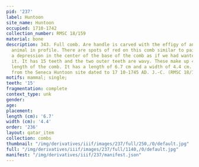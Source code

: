 ```yaml
---
pid: '237'
label: Huntoon
site_name: Huntoon
occupied: 1710-1742
collection_number: RMSC 18/159
material: bone
description: 343. Full comb. Are handle is carved with the effigy of an indeterminate
  animal in profile. There are spots of red on this comb similar to paint. There is
  a depression in the center of the base of the comb as if we had wanted to puncture
  it. It has 15 teeth and the two outer teeth are wavy. These make up 48% of the total
  length of the comb. It has a length of 6.7 cm and a width of 4.4 cm. This comb comes
  from the Seneca Huntoon site dated to 17 10-1745 AD. J.-C. (RMSC 18/159
motifs: mammal; single;
teeth: '15'
fragmentation: complete
context_type: unk
gender:
age:
placement:
length (cm): '6.7'
width (cm): '4.4'
order: '236'
layout: qatar_item
collection: combs
thumbnail: "/img/derivatives/iiif/images/237/full/250,/0/default.jpg"
full: "/img/derivatives/iiif/images/237/full/1140,/0/default.jpg"
manifest: "/img/derivatives/iiif/237/manifest.json"
---
```


